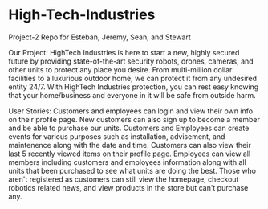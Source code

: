 # High-Tech-Industries
Project-2 Repo for Esteban, Jeremy, Sean, and Stewart

Our Project: HighTech Industries is here to start a new, highly secured future by providing state-of-the-art security 
robots, drones, cameras, and other units to protect any place you desire. From multi-million dollar facilities 
to a luxurious outdoor home, we can protect it from any undesired entity 24/7. With HighTech Industries protection, you 
can rest easy knowing that your home/business and everyone in it will be safe from outside harm.

User Stories: Customers and employees can login and view their own info on their profile page. New customers can also 
sign up to become a member and be able to purchase our units. Customers and Employees can create events for various 
purposes such as installation, advisement, and maintenence along with the date and time. Customers can also view their 
last 5 recently viewed items on their profile page. Employees can view all members including customers and employees 
information along with all units that been purchased to see what units are doing the best. Those who aren't registered 
as customers can still view the homepage, checkout robotics related news, and view products in the store but can't 
purchase any.

